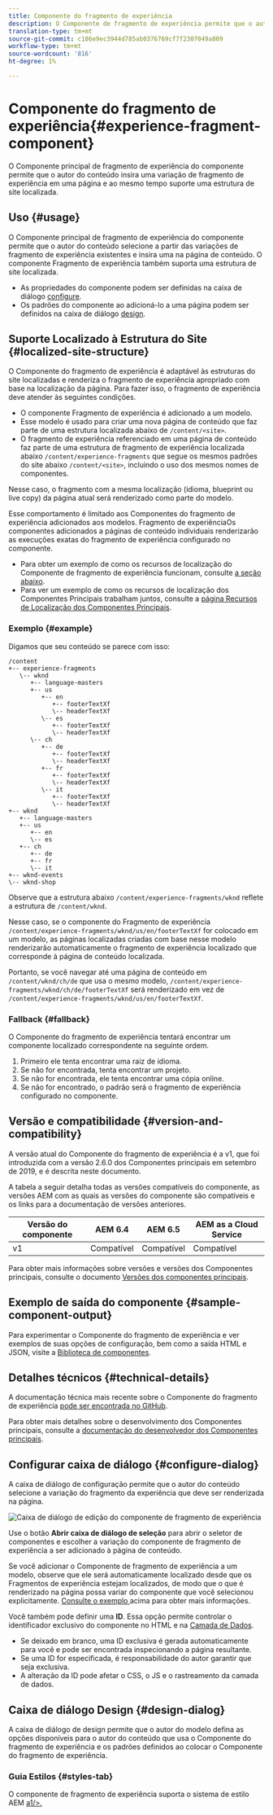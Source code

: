 ```yaml
---
title: Componente do fragmento de experiência
description: O Componente de fragmento de experiência permite que o autor do conteúdo adicione uma variação de fragmento de experiência a uma página.
translation-type: tm+mt
source-git-commit: c186e9ec3944d785ab0376769cf7f2307049a809
workflow-type: tm+mt
source-wordcount: '816'
ht-degree: 1%

---
```



# Componente do fragmento de experiência{#experience-fragment-component}

O Componente principal de fragmento de experiência do componente permite que o autor do conteúdo insira uma variação de fragmento de experiência em uma página e ao mesmo tempo suporte uma estrutura de site localizada.

## Uso {#usage}

O Componente principal de fragmento de experiência do componente permite que o autor do conteúdo selecione a partir das variações de fragmento de experiência existentes e insira uma na página de conteúdo. O componente Fragmento de experiência também suporta uma estrutura de site localizada.

* As propriedades do componente podem ser definidas na caixa de diálogo [configure](#configure-dialog).
* Os padrões do componente ao adicioná-lo a uma página podem ser definidos na caixa de diálogo [design](#design-dialog).

## Suporte Localizado à Estrutura do Site {#localized-site-structure}

O Componente do fragmento de experiência é adaptável às estruturas do site localizadas e renderiza o fragmento de experiência apropriado com base na localização da página. Para fazer isso, o fragmento de experiência deve atender às seguintes condições.

* O componente Fragmento de experiência é adicionado a um modelo.
* Esse modelo é usado para criar uma nova página de conteúdo que faz parte de uma estrutura localizada abaixo de `/content/<site>`.
* O fragmento de experiência referenciado em uma página de conteúdo faz parte de uma estrutura de fragmento de experiência localizada abaixo `/content/experience-fragments` que segue os mesmos padrões do site abaixo `/content/<site>`, incluindo o uso dos mesmos nomes de componentes.

Nesse caso, o fragmento com a mesma localização (idioma, blueprint ou live copy) da página atual será renderizado como parte do modelo.

Esse comportamento é limitado aos Componentes do fragmento de experiência adicionados aos modelos. Fragmento de experiênciaOs componentes adicionados a páginas de conteúdo individuais renderizarão as execuções exatas do fragmento de experiência configurado no componente.

* Para obter um exemplo de como os recursos de localização do Componente de fragmento de experiência funcionam, consulte [a seção abaixo](#example).
* Para ver um exemplo de como os recursos de localização dos Componentes Principais trabalham juntos, consulte a [página Recursos de Localização dos Componentes Principais](/help/get-started/localization.md).

### Exemplo {#example}

Digamos que seu conteúdo se parece com isso:

```
/content
+-- experience-fragments
   \-- wknd
      +-- language-masters
      +-- us
         +-- en
            +-- footerTextXf
            \-- headerTextXf
         \-- es
            +-- footerTextXf
            \-- headerTextXf
      \-- ch
         +-- de
            +-- footerTextXf
            \-- headerTextXf
         +-- fr
            +-- footerTextXf
            \-- headerTextXf
         \-- it
            +-- footerTextXf
            \-- headerTextXf
+-- wknd
   +-- language-masters
   +-- us
      +-- en
      \-- es
   +-- ch
      +-- de
      +-- fr
      \-- it
+-- wknd-events
\-- wknd-shop
```

Observe que a estrutura abaixo `/content/experience-fragments/wknd` reflete a estrutura de `/content/wknd`.

Nesse caso, se o componente do Fragmento de experiência `/content/experience-fragments/wknd/us/en/footerTextXf` for colocado em um modelo, as páginas localizadas criadas com base nesse modelo renderizarão automaticamente o fragmento de experiência localizado que corresponde à página de conteúdo localizada.

Portanto, se você navegar até uma página de conteúdo em `/content/wknd/ch/de` que usa o mesmo modelo, `/content/experience-fragments/wknd/ch/de/footerTextXf` será renderizado em vez de `/content/experience-fragments/wknd/us/en/footerTextXf`.

### Fallback {#fallback}

O Componente do fragmento de experiência tentará encontrar um componente localizado correspondente na seguinte ordem.

1. Primeiro ele tenta encontrar uma raiz de idioma.
1. Se não for encontrada, tenta encontrar um projeto.
1. Se não for encontrada, ele tenta encontrar uma cópia online.
1. Se não for encontrado, o padrão será o fragmento de experiência configurado no componente.

## Versão e compatibilidade {#version-and-compatibility}

A versão atual do Componente do fragmento de experiência é a v1, que foi introduzida com a versão 2.6.0 dos Componentes principais em setembro de 2019, e é descrita neste documento.

A tabela a seguir detalha todas as versões compatíveis do componente, as versões AEM com as quais as versões do componente são compatíveis e os links para a documentação de versões anteriores.

| Versão do componente | AEM 6.4 | AEM 6.5 | AEM as a Cloud Service |
|--- |--- |---|---|
| v1 | Compatível | Compatível | Compatível |

Para obter mais informações sobre versões e versões dos Componentes principais, consulte o documento [Versões dos componentes principais](/help/versions.md).

## Exemplo de saída do componente {#sample-component-output}

Para experimentar o Componente do fragmento de experiência e ver exemplos de suas opções de configuração, bem como a saída HTML e JSON, visite a [Biblioteca de componentes](https://adobe.com/go/aem_cmp_library_xf).

## Detalhes técnicos {#technical-details}

A documentação técnica mais recente sobre o Componente do fragmento de experiência [pode ser encontrada no GitHub](https://adobe.com/go/aem_cmp_tech_xf_v1).

Para obter mais detalhes sobre o desenvolvimento dos Componentes principais, consulte a [documentação do desenvolvedor dos Componentes principais](/help/developing/overview.md).

## Configurar caixa de diálogo {#configure-dialog}

A caixa de diálogo de configuração permite que o autor do conteúdo selecione a variação do fragmento da experiência que deve ser renderizada na página.

![Caixa de diálogo de edição do componente de fragmento de experiência](/help/assets/experience-fragment-edit.png)

Use o botão **Abrir caixa de diálogo de seleção** para abrir o seletor de componentes e escolher a variação do componente de fragmento de experiência a ser adicionado à página de conteúdo.

Se você adicionar o Componente de fragmento de experiência a um modelo, observe que ele será automaticamente localizado desde que os Fragmentos de experiência estejam localizados, de modo que o que é renderizado na página possa variar do componente que você selecionou explicitamente. [Consulte o exemplo ](#example) acima para obter mais informações.

Você também pode definir uma **ID**. Essa opção permite controlar o identificador exclusivo do componente no HTML e na [Camada de Dados](/help/developing/data-layer/overview.md).

* Se deixado em branco, uma ID exclusiva é gerada automaticamente para você e pode ser encontrada inspecionando a página resultante.
* Se uma ID for especificada, é responsabilidade do autor garantir que seja exclusiva.
* A alteração da ID pode afetar o CSS, o JS e o rastreamento da camada de dados.

## Caixa de diálogo Design {#design-dialog}

A caixa de diálogo de design permite que o autor do modelo defina as opções disponíveis para o autor do conteúdo que usa o Componente do fragmento de experiência e os padrões definidos ao colocar o Componente do fragmento de experiência.

### Guia Estilos {#styles-tab}

O componente de fragmento de experiência suporta o sistema de estilo AEM [a1/>.](/help/get-started/authoring.md#component-styling)
